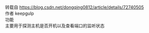 转载自 https://blog.csdn.net/dongqing0812/article/details/72740505 <br>
作者 keepgulp<br>
功能<br>
主要用于探测主机是否开机以及查看端口的监听状态<br>
